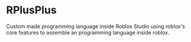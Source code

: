 # RPlusPlus
Custom made programming language inside Roblox Studio using roblox's core features to assemble an programming language inside roblox.
